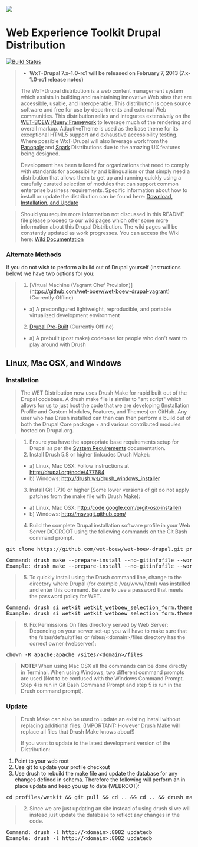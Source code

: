<img src="http://dl.dropbox.com/u/38413195/wetkit_default.png">

# Web Experience Toolkit Drupal Distribution

[![Build Status](https://secure.travis-ci.org/wet-boew/wet-boew-drupal.png?branch=master)](http://travis-ci.org/wet-boew/wet-boew-drupal)

>* **WxT-Drupal 7.x-1.0-rc1 will be released on February 7, 2013 (7.x-1.0-rc1 release notes)**
>
>The WxT-Drupal distribution is a web content management system which assists in building and maintaining innovative Web sites that are accessible, usable, and interoperable. This distribution is open source software and free for use by departments and external Web communities. This distribution relies and integrates extensively on the [WET-BOEW jQuery Framework](http://github.com/wet-boew/wet-boew) to leverage much of the rendering and overall markup. AdaptiveTheme is used as the base theme for its exceptional HTML5 support and exhaustive accessibility testing. Where possible WxT-Drupal will also leverage work from the [Panopoly](http://drupal.org/project/panopoly) and [Spark](http://drupal.org/project/spark) Distributions due to the amazing UX features being designed.
>
>Development has been tailored for organizations that need to comply with standards for accessibility and bilingualism or that simply need a distribution that allows them to get up and running quickly using a carefully curated selection of modules that can support common enterprise business requirements. Specific information about how to install or update the distribution can be found here: [Download, Installation, and Update](https://github.com/wet-boew/wet-boew-drupal/wiki/Download%2C-Installation%2C-and-Update)

>Should you require more information not discussed in this README file please proceed to our wiki pages which offer some more information about this Drupal Distribution. The wiki pages will be constantly updated as work progresses. You can access the Wiki here: [Wiki Documentation](https://github.com/wet-boew/wet-boew-drupal/wiki)

### Alternate Methods

If you do not wish to perform a build out of Drupal yourself (instructions below) we have two options for you:
> 1. [Virtual Machine (Vagrant Chef Provision)] (https://github.com/wet-boew/wet-boew-drupal-vagrant) (Currently Offline)
>   * a) A preconfigured lightweight, reproducible, and portable virtualized development environment
> 2. [Drupal Pre-Built](https://github.com/sylus/wet-boew-drupal-compiled) (Currently Offline)
>   * a) A prebuilt (post make) codebase for people who don't want to play around with Drush

## Linux, Mac OSX, and Windows

### Installation

> The WET Distribution now uses Drush Make for rapid built out of the Drupal codebase. A drush make file is similar to "ant script" which allows for us to just host the code that we are developing (Installation Profile and Custom Modules, Features, and Themes) on GitHub. Any user who has Drush installed can then can then perform a build out of both the Drupal Core package + and various contributed modules hosted on Drupal.org.

> 1. Ensure you have the appropriate base requirements setup for Drupal as per the [System Requirements](https://github.com/wet-boew/wet-boew-drupal/wiki/System-Requirements) documentation.
> 2. Install Drush 5.8 or higher (inlcudes Drush Make):
>   * a) Linux, Mac OSX: Follow instructions at http://drupal.org/node/477684
>   * b) Windows: http://drush.ws/drush_windows_installer
> 3. Install Git 1.7.10 or higher (Some lower versions of git do not apply patches from the make file with Drush Make):
>   * a) Linux, Mac OSX: http://code.google.com/p/git-osx-installer/
>   * b) Windows: http://msysgit.github.com/
> 4. Build the complete Drupal installation software profile in your Web Server DOCROOT using the following commands on the Git Bash command prompt.
<pre>
git clone https://github.com/wet-boew/wet-boew-drupal.git profiles/wetkit;
</pre>
<pre>
Command: drush make --prepare-install --no-gitinfofile --working-copy profiles/wetkit/build-wetkit.make &lt;directory_name&gt; -v --debug
Example: drush make --prepare-install --no-gitinfofile --working-copy profiles/wetkit/build-wetkit.make --yes
</pre>
> 5. To quickly install using the Drush command line, change to the directory where Drupal (for example /var/www/html) was installed and enter this command.
> Be sure to use a password that meets the password policy for WET.
<pre>
Command: drush si wetkit wetkit_wetboew_selection_form.theme=wetkit_adaptivetheme --sites-subdir=&lt;domain&gt; --db-url=mysql://&lt;username&gt;:&lt;password&gt;@&lt;domain&gt;:&lt;port&gt;/&lt;database&gt; --account-name=&lt;username&gt; --account-mail=&lt;accountemail&gt; --account-pass=&lt;userpassword&gt; --site-mail=&lt;siteemail&gt; --site-name=&lt;sitename&gt;
Example: drush si wetkit wetkit_wetboew_selection_form.theme=wetkit_adaptivetheme --sites-subdir=drupal_wet --db-url=mysql://drupalusr:drupalusr_pass@localhost:3306/wetkit_db --account-name=admin --account-pass=WetKit@2012 --account-mail=admin@example.com --site-mail=admin@example.com --site-name="Web Experience Toolkit"
</pre>
> 6. Fix Permissions On files directory served by Web Server:
> Depending on your server set-up you will have to make sure that the /sites/default/files or /sites/&lt;domain&gt;/files directory has the correct owner (webserver):
<pre>
chown -R apache:apache /sites/&lt;domain&gt;/files
</pre>

> **NOTE:** When using Mac OSX all the commands can be done directly in Terminal.  When using Windows, two different command prompts are used (Not to be confused with the Windows Command Prompt.  Step 4 is run in Git Bash Command Prompt and step 5 is run in the Drush command prompt).

### Update

> Drush Make can also be used to update an existing install without replacing additional files. (IMPORTANT: However Drush Make will replace all files that Drush Make knows about!)
>
>If you want to update to the latest development version of the Distribution:
>
1. Point to your web root
2. Use git to update your profile checkout
3. Use drush to rebuild the make file and update the database for any changes defined in schema.
Therefore the following will perform an in place update and keep you up to date (WEBROOT):
<pre>
cd profiles/wetkit && git pull && cd .. && cd .. && drush make --working-copy profiles/wetkit/build-wetkit.make --yes
</pre>
> 2. Since we are just updating an site instead of using drush si we will instead just update the database to reflect any changes in the code.
<pre>
Command: drush -l http://&lt;domain&gt;:8082 updatedb
Example: drush -l http://&lt;domain&gt;:8082 updatedb
</pre>
